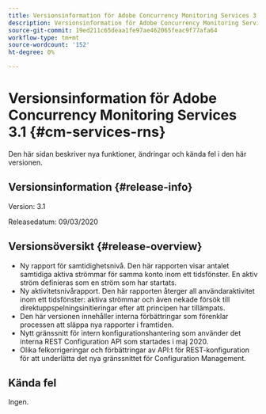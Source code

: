 ```yaml
---
title: Versionsinformation för Adobe Concurrency Monitoring Services 3.1
description: Versionsinformation för Adobe Concurrency Monitoring Services 3.1
source-git-commit: 19ed211c65deaa1fe97ae462065feac9f77afa64
workflow-type: tm+mt
source-wordcount: '152'
ht-degree: 0%

---
```



# Versionsinformation för Adobe Concurrency Monitoring Services 3.1 {#cm-services-rns}

Den här sidan beskriver nya funktioner, ändringar och kända fel i den här versionen.

## Versionsinformation {#release-info}

Version: 3.1

Releasedatum: 09/03/2020

## Versionsöversikt {#release-overview}

* Ny rapport för samtidighetsnivå. Den här rapporten visar antalet samtidiga aktiva strömmar för samma konto inom ett tidsfönster. En aktiv ström definieras som en ström som har startats.
* Ny aktivitetsnivårapport. Den här rapporten återger all användaraktivitet inom ett tidsfönster: aktiva strömmar och även nekade försök till direktuppspelningsinitieringar efter att principen har tillämpats.
* Den här versionen innehåller interna förbättringar som förenklar processen att släppa nya rapporter i framtiden.
* Nytt gränssnitt för intern konfigurationshantering som använder det interna REST Configuration API som startades i maj 2020.
* Olika felkorrigeringar och förbättringar av API:t för REST-konfiguration för att underlätta det nya gränssnittet för Configuration Management.

## Kända fel

Ingen.
